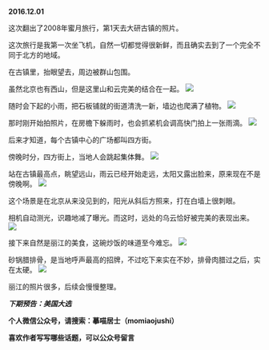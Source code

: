 
**2016.12.01**

这次翻出了2008年蜜月旅行，第1天去大研古镇的照片。

这次旅行是我第一次坐飞机，自然一切都觉得很新鲜，而且确实去到了一个完全不同于北方的地域。

在古镇里，抬眼望去，周边被群山包围。

虽然北京也有西山，但是这里山和云完美的结合在一起。
![](http://upload-images.jianshu.io/upload_images/51001-65349fd1c914254e.jpg)


随时会下起的小雨，把石板铺就的街道清洗一新，墙边也爬满了植物。
![](http://upload-images.jianshu.io/upload_images/51001-4a72c17cb18137a5.jpg)


那时刚开始拍照片，在房檐下躲雨时，也会抓紧机会调高快门拍上一张雨滴。
![](http://upload-images.jianshu.io/upload_images/51001-69a9e34ff851bbc9.jpg)


后来才知道，每个古镇中心的广场都叫四方街。

傍晚时分，四方街上，当地人会跳起集体舞。
![](http://upload-images.jianshu.io/upload_images/51001-d045e33e2ea13dc5.jpg)


站在古镇最高点，眺望远山，雨云已经开始走远，太阳又露出脸来，原来现在不是傍晚啊。
![](http://upload-images.jianshu.io/upload_images/51001-9d791b2a3ca344b0.jpg)


这个场景是在北京从来没见到的，阳光从斜后方照来，打在白墙上很刺眼。

相机自动测光，识趣地减了曝光。而这时，远处的乌云恰好被完美的表现出来。
![](http://upload-images.jianshu.io/upload_images/51001-20fc512b3fa611b0.jpg)


接下来自然是丽江的美食，这碗炒饭的味道至今难忘。
![](http://upload-images.jianshu.io/upload_images/51001-5062150a5cf98e37.jpg)


砂锅腊排骨，是当地呼声最高的招牌，不过吃下来实在不妙，排骨肉腊过之后，实在太硬。
![](http://upload-images.jianshu.io/upload_images/51001-1cdf756c30536276.jpg)


丽江的照片很多，后续会慢慢整理。


***下期预告：美国大选***


**个人微信公众号，请搜索：摹喵居士（momiaojushi）**

**喜欢作者写写哪些话题，可以公众号留言**
